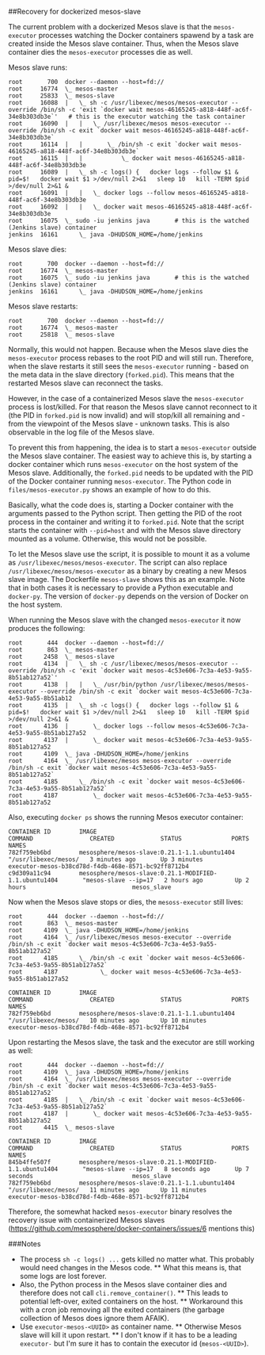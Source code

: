 ##Recovery for dockerized mesos-slave

The current problem with a dockerized Mesos slave is that the `mesos-executor` processes watching the Docker containers spawend by a task are created inside the Mesos slave container. Thus, when the Mesos slave container dies the `mesos-executor` processes die as well.

Mesos slave runs:
```
root       700  docker --daemon --host=fd://
root     16774  \_ mesos-master
root     25833  \_ mesos-slave
root     16088  |   \_ sh -c /usr/libexec/mesos/mesos-executor --override /bin/sh -c 'exit `docker wait mesos-46165245-a818-448f-ac6f-34e8b303db3e`'   # this is the executor watching the task container
root     16090  |   |   \_ /usr/libexec/mesos mesos-executor --override /bin/sh -c exit `docker wait mesos-46165245-a818-448f-ac6f-34e8b303db3e`
root     16114  |   |       \_ /bin/sh -c exit `docker wait mesos-46165245-a818-448f-ac6f-34e8b303db3e`
root     16115  |   |           \_ docker wait mesos-46165245-a818-448f-ac6f-34e8b303db3e
root     16089  |   \_ sh -c logs() {   docker logs --follow $1 &   pid=$!   docker wait $1 >/dev/null 2>&1   sleep 10   kill -TERM $pid >/dev/null 2>&1 &
root     16091  |   |   \_ docker logs --follow mesos-46165245-a818-448f-ac6f-34e8b303db3e
root     16092  |   |   \_ docker wait mesos-46165245-a818-448f-ac6f-34e8b303db3e
root     16075  \_ sudo -iu jenkins java       # this is the watched (Jenkins slave) container
jenkins  16161      \_ java -DHUDSON_HOME=/home/jenkins
```

Mesos slave dies:
```
root       700  docker --daemon --host=fd://
root     16774  \_ mesos-master
root     16075  \_ sudo -iu jenkins java       # this is the watched (Jenkins slave) container
jenkins  16161      \_ java -DHUDSON_HOME=/home/jenkins
```

Mesos slave restarts:
```
root       700  docker --daemon --host=fd://
root     16774  \_ mesos-master
root     25818  \_ mesos-slave
```

Normally, this would not happen. Because when the Mesos slave dies the `mesos-executor` process rebases to the root PID and will still run. Therefore, when the slave restarts it still sees the `mesos-executor` running - based on the meta data in the slave directory (`forked.pid`). This means that the restarted Mesos slave can reconnect the tasks.

However, in the case of a containerized Mesos slave the `mesos-executor` process is lost/killed. For that reason the Mesos slave cannot reconnect to it (the PID in `forked.pid` is now invalid) and will stop/kill all remaining and - from the viewpoint of the Mesos slave - unknown tasks. This is also observable in the log file of the Mesos slave.

To prevent this from happening, the idea is to start a `mesos-executor` outside the Mesos slave container. The easiest way to achieve this is, by starting a docker container which runs `mesos-executor` on the host system of the Mesos slave. Additionally, the `forked.pid` needs to be updated with the PID of the Docker container running `mesos-executor`. The Python code in `files/mesos-executor.py` shows an example of how to do this.

Basically, what the code does is, starting a Docker container with the arguments passed to the Python script. Then getting the PID of the root process in the container and writing it to `forked.pid`. Note that the script starts the container with `--pid=host` and with the Mesos slave directory mounted as a volume. Otherwise, this would not be possible.

To let the Mesos slave use the script, it is possible to mount it as a volume as `/usr/libexec/mesos/mesos-executor`. The script can also replace `/usr/libexec/mesos/mesos-executor` as a binary by creating a new Mesos slave image. The Dockerfile `mesos-slave` shows this as an example. Note that in both cases it is necessary to provide a Python executable and `docker-py`. The version of `docker-py` depends on the version of Docker on the host system.

When running the Mesos slave with the changed `mesos-executor` it now produces the following:
```
root       444  docker --daemon --host=fd://
root       863  \_ mesos-master
root      2458  \_ mesos-slave
root      4134  |   \_ sh -c /usr/libexec/mesos/mesos-executor --override /bin/sh -c 'exit `docker wait mesos-4c53e606-7c3a-4e53-9a55-8b51ab127a52`'
root      4138  |   |   \_ /usr/bin/python /usr/libexec/mesos/mesos-executor --override /bin/sh -c exit `docker wait mesos-4c53e606-7c3a-4e53-9a55-8b51ab12
root      4135  |   \_ sh -c logs() {   docker logs --follow $1 &   pid=$!   docker wait $1 >/dev/null 2>&1   sleep 10   kill -TERM $pid >/dev/null 2>&1 &
root      4136  |       \_ docker logs --follow mesos-4c53e606-7c3a-4e53-9a55-8b51ab127a52
root      4137  |       \_ docker wait mesos-4c53e606-7c3a-4e53-9a55-8b51ab127a52
root      4109  \_ java -DHUDSON_HOME=/home/jenkins
root      4164  \_ /usr/libexec/mesos mesos-executor --override /bin/sh -c exit `docker wait mesos-4c53e606-7c3a-4e53-9a55-8b51ab127a52`
root      4185      \_ /bin/sh -c exit `docker wait mesos-4c53e606-7c3a-4e53-9a55-8b51ab127a52`
root      4187          \_ docker wait mesos-4c53e606-7c3a-4e53-9a55-8b51ab127a52
```

Also, executing `docker ps` shows the running Mesos executor container:
```
CONTAINER ID        IMAGE                                                       COMMAND                CREATED             STATUS              PORTS               NAMES
782f759eb6bd        mesosphere/mesos-slave:0.21.1-1.1.ubuntu1404                "/usr/libexec/mesos/   3 minutes ago       Up 3 minutes                            executor-mesos-b38cd78d-f4db-468e-8571-bc92ff8712b4
c9d309a11c94        mesosphere/mesos-slave:0.21.1-MODIFIED-1.1.ubuntu1404       "mesos-slave --ip=17   2 hours ago         Up 2 hours                              mesos_slave
```

Now when the Mesos slave stops or dies, the `mesoss-executor` still lives:
```
root       444  docker --daemon --host=fd://
root       863  \_ mesos-master
root      4109  \_ java -DHUDSON_HOME=/home/jenkins
root      4164  \_ /usr/libexec/mesos mesos-executor --override /bin/sh -c exit `docker wait mesos-4c53e606-7c3a-4e53-9a55-8b51ab127a52`
root      4185      \_ /bin/sh -c exit `docker wait mesos-4c53e606-7c3a-4e53-9a55-8b51ab127a52`
root      4187            \_ docker wait mesos-4c53e606-7c3a-4e53-9a55-8b51ab127a52
```

```
CONTAINER ID        IMAGE                                                       COMMAND                CREATED             STATUS              PORTS               NAMES
782f759eb6bd        mesosphere/mesos-slave:0.21.1-1.1.ubuntu1404                "/usr/libexec/mesos/   10 minutes ago      Up 10 minutes                           executor-mesos-b38cd78d-f4db-468e-8571-bc92ff8712b4
```


Upon restarting the Mesos slave, the task and the executor are still working as well:
```
root       444  docker --daemon --host=fd://
root      4109  \_ java -DHUDSON_HOME=/home/jenkins
root      4164  \_ /usr/libexec/mesos mesos-executor --override /bin/sh -c exit `docker wait mesos-4c53e606-7c3a-4e53-9a55-8b51ab127a52`
root      4185  |   \_ /bin/sh -c exit `docker wait mesos-4c53e606-7c3a-4e53-9a55-8b51ab127a52`
root      4187  |       \_ docker wait mesos-4c53e606-7c3a-4e53-9a55-8b51ab127a52
root      4415  \_ mesos-slave
```

```
CONTAINER ID        IMAGE                                                       COMMAND                CREATED             STATUS              PORTS               NAMES
845b4ffe507f        mesosphere/mesos-slave:0.21.1-MODIFIED-1.1.ubuntu1404       "mesos-slave --ip=17   8 seconds ago       Up 7 seconds                            mesos_slave
782f759eb6bd        mesosphere/mesos-slave:0.21.1-1.1.ubuntu1404                "/usr/libexec/mesos/   11 minutes ago      Up 11 minutes                           executor-mesos-b38cd78d-f4db-468e-8571-bc92ff8712b4
```

Therefore, the somewhat hacked `mesos-executor` binary resolves the recovery issue with containerized Mesos slaves (https://github.com/mesosphere/docker-containers/issues/6 mentions this)

###Notes
* The process `sh -c logs() ...` gets killed no matter what. This probably would need changes in the Mesos code.
** What this means is, that some logs are lost forever.
* Also, the Python process in the Mesos slave container dies and therefore does not call `cli.remove_container()`.
** This leads to potential left-over, exited containers on the host.
** Workaround this with a cron job removing all the exited containers (the garbage collection of Mesos does ignore them AFAIK).
* Use `executor-mesos-<UUID>` as container name.
** Otherwise Mesos slave will kill it upon restart.
** I don't know if it has to be a leading `executor-` but I'm sure it has to contain the executor id (`mesos-<UUID>`).
